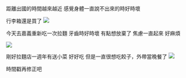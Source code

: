 距離出國的時間越來越近
感覺身體一直說不出來的時好時壞

行李箱還是買了
![](https://cdn.jsdelivr.net/gh/photohost/picx-images-hosting@master/20240617/IMG_8085.3rb32zsoqv.jpeg)

今天去嘉義重新吃一次拉麵
牙齒時好時壞
有點想放棄了
焦慮一直起來
好麻煩

![](https://cdn.jsdelivr.net/gh/photohost/picx-images-hosting@master/20240617/IMG_8099.1lboh810zf.jpeg)

剛好拉麵店一週年有送小菜
好好吃
但是一直很想吃餃子，外帶當晚餐了
![](https://cdn.jsdelivr.net/gh/photohost/picx-images-hosting@master/20240617/IMG_8100.9kg1cag4z2.jpeg)

時間戳再修正吧